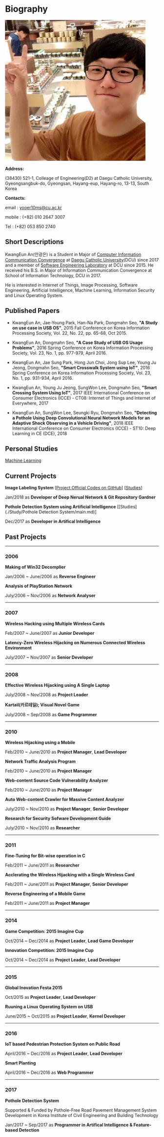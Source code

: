 # Biography

![Selfi!!!](./resources/selfi.jpg)

**Address:**

(38430) 521-1, Colleage of Engineering(D2) at Daegu Catholic University, Gyeongsangbuk-do, Gyeongsan, Hayang-eup, Hayang-ro, 13-13, South Korea

**Contacts:**

email : [yooer10ms@cu.ac.kr](mailto:yooer10ms@cu.ac.kr)

mobile : (+82) 010 2647 3007

Tel : (+82) 053 850 2740

## Short Descriptions

KwangEun An(안광은) is a Student in Major of [Computer Information Communication Convergence](http://it.cu.ac.kr) at [Daegu Catholic University](http://www.cu.ac.kr)(DCU) since 2017 and a member of [Software Engineering Laboratory]() at DCU since 2015. He received his B.S. in Major of Information Communication Convergence at School of Information Technology, DCU in 2017.

He is interested in Internet of Things, Image Processing, Software Engineering, Artificial Intelligence, Machine Learning, Information Security and Linux Operating System.

## Published Papers

* KwangEun An, Jae-Young Park, Han-Na Park, Dongmahn Seo, **"A Study on use case in USB OS"**, 2015 Fall Conference on Korea Information Processing Society, Vol. 22, No. 22, pp. 65-68, Oct 2015.

* KwangEun An, Dongmahn Seo, **"A Case Study of USB OS Usage Problems"**, 2016 Spring Conference on Korea Information Processing Society, Vol. 23, No. 1, pp. 977-979, April 2016.

* KwangEun An, Jae Sung Park, Hong Jun Choi, Jong Sup Lee, Young Ju Jeong, Dongmahn Seo, **"Smart Crosswalk System using IoT"**, 2016 Spring Conference on Korea Information Processing Society, Vol. 23, No. 1, pp. 931-934, April 2016.

* KwangEun An, Young Ju Jeong, SungWon Lee, Dongmahn Seo, **"Smart Crossing System Using IoT"**, 2017 IEEE International Conference on Consumer Electronics (ICCE) - CT08: Internet of Things and Internet of Everywhere, 2017

* KwangEun An, SungWon Lee, Seungki Ryu, Dongmahn Seo, **"Detecting a Pothole Using Deep Convolutional Neural Network Models for an Adaptive Shock Observing in a Vehicle Driving"**, 2018 IEEE International Conference on Consumer Electronics (ICCE) - ST10: Deep Learning in CE (DCE), 2018

## Personal Studies
[Machine Learning](./Study/Machine_Learning/main.md)

## Current Projects

**Image Labeling System** [[Project Official Codes on GitHub](https://github.com/CUDSnSLab/Image-Labeling-Project)] [[Studies](./Study/Image_Labeling_System_Study/main.md)]

Jan/2018 as **Developer of Deep Nerual Network & Git Repository Gardner**

**Pothole Detection System using Artificial Intelligence** [[Studies](./Study/Pothole Detection System/main.md)]

Dec/2017 as **Developer in Artifical Intelligence**

## Past Projects

----

### 2006

**Making of Win32 Decomplier**

Jan/2006 ~ June/2006 as **Reverse Engineer**

**Analysis of PlayStation Network**

July/2006 ~ Nov/2006 as **Network Analyser**

----

### 2007

**Wireless Hacking using Multiple Wireless Cards**

Feb/2007 ~ June/2007 as **Junior Developer**

**Latency-Zero Wireless Hijacking on Numerous Connected Wireless Environment**

July/2007 ~ Nov/2007 as **Senior Developer**

----

### 2008

**Effective Wireless Hijacking using A Single Laptop**

July/2008 ~ Nov/2008 as **Project Leader**

**Kartail(카르테일); Visual Novel Game**

July/2008 ~ Sep/2008 as **Game Programmer**

----

### 2010

**Wireless Hijacking using a Mobile**

Feb/2010 ~ June/2010 as **Project Manager**, **Lead Developer**

**Network Traffic Analysis Program**

Feb/2010 ~ June/2010 as **Project Manager**

**Web-content Source Code Vulnerability Analyzer**

Feb/2010 ~ June/2010 as **Project Manager**

**Auto Web-content Crawler for Massive Content Analyzer**

July/2010 ~ Nov/2010 as **Project Manager**, **Senior Developer**

**Research for Security Sofware Development Guide**

July/2010 ~ Nov/2010 as **Researcher**

----

### 2011

**Fine-Tuning for Bit-wise operation in C**

Feb/2011 ~ June/2011 as **Researcher**

**Acclerating the Wireless Hijacking with a Single Wireless Card**

Feb/2011 ~ June/2011 as **Project Manager**, **Senior Developer**

**Reverse Engineering of a Mobile Game**

Feb/2011 ~ June/2011 as **Project Manager**

----

### 2014

**Game Competition: 2015 Imagine Cup**

Oct/2014 ~ Dec/2014 as **Project Leader**, **Lead Game Developer**

**Innovation Competition: 2015 Imagine Cup**

Oct/2014 ~ Dec/2014 as **Project Leader**, **Lead Developer**

----

### 2015

**Global Inovation Festa 2015**

Oct/2015 as **Project Leader**, **Lead Developer**

**Ruuning a Linux Operating System on USB**

June/2015 ~ Oct/2015 as **Project Leader**, **Kernel Developer**

----

### 2016

**IoT based Pedestrian Protection System on Public Road**

April/2016 ~ Dec/2016 as **Project Leader**, **Lead Developer**

**Smart Planting**

April/2016 ~ Dec/2016 as **Web Programmer**

----

### 2017

**Pothole Detection System** 

Supported & Funded by Pothole-Free Road Pavement Management System Development in  Korea Institute of Civil Engineering and Building Technology

Jan/2017 ~ Sep/2017 as **Programmer in Artifical Intelligence & Feature-based Detection**